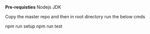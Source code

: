 **Pre-requisties**
Nodejs
JDK

Copy the master repo and then in root directory run the below cmds
 
npm run setup
npm run test
